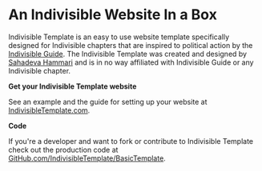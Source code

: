 # An Indivisible Website In a Box

Indivisible Template is an easy to use website template specifically designed for Indivisible chapters that are inspired to political action by the [Indivisible Guide](https://www.indivisibleguide.com/). The Indivisible Template was created and designed by [Sahadeva Hammari](http://sahadeva.com) and is in no way affiliated with Indivisible Guide or any Indivisible chapter.

**Get your Indivisible Template website**

See an example and the guide for setting up your website at [IndivisibleTemplate.com](http://indivisibletemplate.com).

**Code**

If you're a developer and want to fork or contribute to Indivisible Template check out the production code at [GitHub.com/IndivisibleTemplate/BasicTemplate](https://github.com/IndivisibleTemplate/BasicTemplate).
